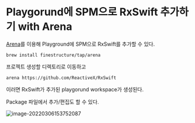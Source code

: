 # Playgorund에 SPM으로 RxSwift 추가하기 with Arena

[Arena](https://github.com/finestructure/Arena)를 이용해 Playground에 SPM으로 RxSwift를 추가할 수 있다.

`brew install finestructure/tap/arena`

프로젝트 생성할 디렉토리로 이동하고 

`arena https://github.com/ReactiveX/RxSwift`

이러면 RxSwift가 추가된 playgorund workspace가 생성된다.

Package 파일에서 추가/편집도 할 수 있다.

![image-20220306153752087](Playgorund에_SPM으로_RxSwift추가하기_with_Arena.assets/image-20220306153752087.png)

